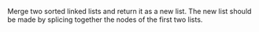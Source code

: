 
Merge two sorted linked lists and return it as a new list. The new list should be made by splicing together the nodes of the first two lists.